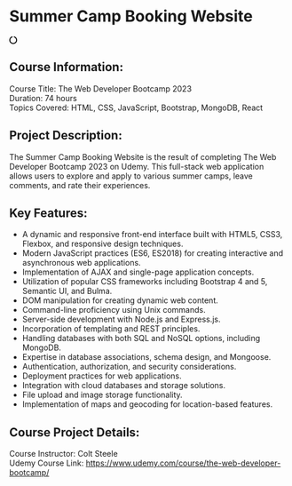 <h1>Summer Camp Booking Website</h1><svg xmlns="http://www.w3.org/2000/svg" height="1em" viewBox="0 0 512 512"><!--! Font Awesome Free 6.4.2 by @fontawesome - https://fontawesome.com License - https://fontawesome.com/license (Commercial License) Copyright 2023 Fonticons, Inc. --><path d="M222.7 32.1c5 16.9-4.6 34.8-21.5 39.8C121.8 95.6 64 169.1 64 256c0 106 86 192 192 192s192-86 192-192c0-86.9-57.8-160.4-137.1-184.1c-16.9-5-26.6-22.9-21.5-39.8s22.9-26.6 39.8-21.5C434.9 42.1 512 140 512 256c0 141.4-114.6 256-256 256S0 397.4 0 256C0 140 77.1 42.1 182.9 10.6c16.9-5 34.8 4.6 39.8 21.5z"/></svg>

<h2>Course Information:</h2>

Course Title: The Web Developer Bootcamp 2023<br>
Duration: 74 hours<br>
Topics Covered: HTML, CSS, JavaScript, Bootstrap, MongoDB, React
<h2>Project Description:</h2>

The Summer Camp Booking Website is the result of completing The Web Developer Bootcamp 2023 on Udemy.
This full-stack web application allows users to explore and apply to various summer camps, leave comments, and rate their experiences.

<h2>Key Features:</h2>

<ul>
  <li>A dynamic and responsive front-end interface built with HTML5, CSS3, Flexbox, and responsive design techniques.</li>
  <li>Modern JavaScript practices (ES6, ES2018) for creating interactive and asynchronous web applications.</li>
  <li>Implementation of AJAX and single-page application concepts.</li>
  <li>Utilization of popular CSS frameworks including Bootstrap 4 and 5, Semantic UI, and Bulma.</li>
  <li>DOM manipulation for creating dynamic web content.</li>
  <li>Command-line proficiency using Unix commands.</li>
  <li>Server-side development with Node.js and Express.js.</li>
  <li>Incorporation of templating and REST principles.</li>
  <li>Handling databases with both SQL and NoSQL options, including MongoDB.</li>
  <li>Expertise in database associations, schema design, and Mongoose.</li>
  <li>Authentication, authorization, and security considerations.</li>
  <li>Deployment practices for web applications.</li>
  <li>Integration with cloud databases and storage solutions.</li>
  <li>File upload and image storage functionality.</li>
  <li>Implementation of maps and geocoding for location-based features.</li>
</ul>


<h2>Course Project Details:</h2>

Course Instructor: Colt Steele<br>
Udemy Course Link: https://www.udemy.com/course/the-web-developer-bootcamp/
